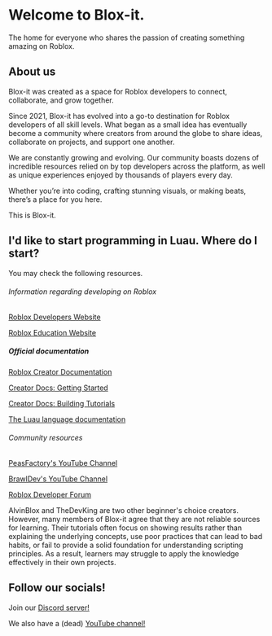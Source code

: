 # Welcome to Blox-it.
The home for everyone who shares the passion of creating something amazing on Roblox.

## About us
Blox-it was created as a space for Roblox developers to connect, collaborate, and grow together.  

Since 2021, Blox-it has evolved into a go-to destination for Roblox developers of all skill levels. What began as a small idea has eventually become a community where creators from around the globe to share ideas, collaborate on projects, and support one another.

We are constantly growing and evolving. Our community boasts dozens of incredible resources relied on by top developers across the platform, as well as unique experiences enjoyed by thousands of players every day.

Whether you’re into coding, crafting stunning visuals, or making beats, there’s a place for you here. 

This is Blox-it.

## I'd like to start programming in Luau. Where do I start?
You may check the following resources.

###### Information regarding developing on Roblox
[Roblox Developers Website](https://developer.roblox.com)

[Roblox Education Website](https://education.roblox.com)

##### Official documentation
[Roblox Creator Documentation](https://create.roblox.com/docs)

[Creator Docs: Getting Started](https://create.roblox.com/docs/getting-started)

[Creator Docs: Building Tutorials](https://create.roblox.com/docs/tutorials)

[The Luau language documentation](https://luau.org/getting-started)

###### Community resources
[PeasFactory's YouTube Channel](https://www.youtube.com/user/PeasFactory)

[BrawlDev's YouTube Channel](https://www.youtube.com/@BrawlDevRBLX)

[Roblox Developer Forum](https://devforum.roblox.com)

AlvinBlox and TheDevKing are two other beginner's choice creators. However, many members of Blox-it agree that they are not reliable sources for learning. Their tutorials often focus on showing results rather than explaining the underlying concepts, use poor practices that can lead to bad habits, or fail to provide a solid foundation for understanding scripting principles. As a result, learners may struggle to apply the knowledge effectively in their own projects.

## Follow our socials!

Join our [Discord server!](https://discord.gg/55unjzE4dU)

We also have a (dead) [YouTube channel!](https://youtube.com/channel/UC8sgxQWbGLv6eyrjLnl_jlQ)
